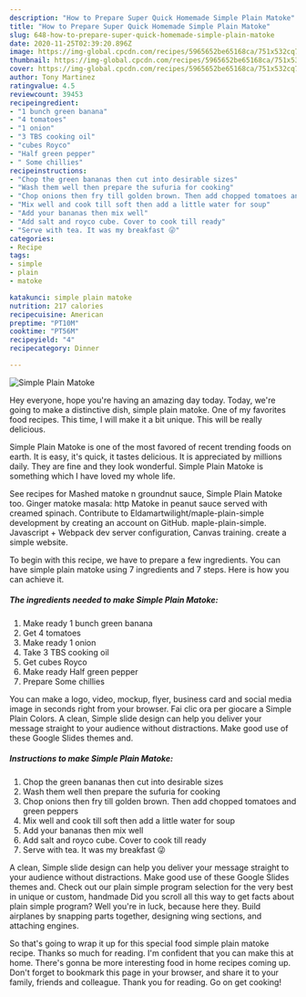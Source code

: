 ```yaml
---
description: "How to Prepare Super Quick Homemade Simple Plain Matoke"
title: "How to Prepare Super Quick Homemade Simple Plain Matoke"
slug: 648-how-to-prepare-super-quick-homemade-simple-plain-matoke
date: 2020-11-25T02:39:20.896Z
image: https://img-global.cpcdn.com/recipes/5965652be65168ca/751x532cq70/simple-plain-matoke-recipe-main-photo.jpg
thumbnail: https://img-global.cpcdn.com/recipes/5965652be65168ca/751x532cq70/simple-plain-matoke-recipe-main-photo.jpg
cover: https://img-global.cpcdn.com/recipes/5965652be65168ca/751x532cq70/simple-plain-matoke-recipe-main-photo.jpg
author: Tony Martinez
ratingvalue: 4.5
reviewcount: 39453
recipeingredient:
- "1 bunch green banana"
- "4 tomatoes"
- "1 onion"
- "3 TBS cooking oil"
- "cubes Royco"
- "Half green pepper"
- " Some chillies"
recipeinstructions:
- "Chop the green bananas then cut into desirable sizes"
- "Wash them well then prepare the sufuria for cooking"
- "Chop onions then fry till golden brown. Then add chopped tomatoes and green peppers"
- "Mix well and cook till soft then add a little water for soup"
- "Add your bananas then mix well"
- "Add salt and royco cube. Cover to cook till ready"
- "Serve with tea. It was my breakfast 😜"
categories:
- Recipe
tags:
- simple
- plain
- matoke

katakunci: simple plain matoke 
nutrition: 217 calories
recipecuisine: American
preptime: "PT10M"
cooktime: "PT56M"
recipeyield: "4"
recipecategory: Dinner

---
```



![Simple Plain Matoke](https://img-global.cpcdn.com/recipes/5965652be65168ca/751x532cq70/simple-plain-matoke-recipe-main-photo.jpg)

Hey everyone, hope you're having an amazing day today. Today, we're going to make a distinctive dish, simple plain matoke. One of my favorites food recipes. This time, I will make it a bit unique. This will be really delicious.

Simple Plain Matoke is one of the most favored of recent trending foods on earth. It is easy, it's quick, it tastes delicious. It is appreciated by millions daily. They are fine and they look wonderful. Simple Plain Matoke is something which I have loved my whole life.

See recipes for Mashed matoke n groundnut sauce, Simple Plain Matoke too. Ginger matoke masala: http Matoke in peanut sauce served with creamed spinach. Contribute to Eldamartwilight/maple-plain-simple development by creating an account on GitHub. maple-plain-simple. Javascript + Webpack dev server configuration, Canvas training. create a simple website.


To begin with this recipe, we have to prepare a few ingredients. You can have simple plain matoke using 7 ingredients and 7 steps. Here is how you can achieve it.

<!--inarticleads1-->

##### The ingredients needed to make Simple Plain Matoke:

1. Make ready 1 bunch green banana
1. Get 4 tomatoes
1. Make ready 1 onion
1. Take 3 TBS cooking oil
1. Get cubes Royco
1. Make ready Half green pepper
1. Prepare  Some chillies


You can make a logo, video, mockup, flyer, business card and social media image in seconds right from your browser. Fai clic ora per giocare a Simple Plain Colors. A clean, Simple slide design can help you deliver your message straight to your audience without distractions. Make good use of these Google Slides themes and. 

<!--inarticleads2-->

##### Instructions to make Simple Plain Matoke:

1. Chop the green bananas then cut into desirable sizes
1. Wash them well then prepare the sufuria for cooking
1. Chop onions then fry till golden brown. Then add chopped tomatoes and green peppers
1. Mix well and cook till soft then add a little water for soup
1. Add your bananas then mix well
1. Add salt and royco cube. Cover to cook till ready
1. Serve with tea. It was my breakfast 😜


A clean, Simple slide design can help you deliver your message straight to your audience without distractions. Make good use of these Google Slides themes and. Check out our plain simple program selection for the very best in unique or custom, handmade Did you scroll all this way to get facts about plain simple program? Well you&#39;re in luck, because here they. Build airplanes by snapping parts together, designing wing sections, and attaching engines. 

So that's going to wrap it up for this special food simple plain matoke recipe. Thanks so much for reading. I'm confident that you can make this at home. There's gonna be more interesting food in home recipes coming up. Don't forget to bookmark this page in your browser, and share it to your family, friends and colleague. Thank you for reading. Go on get cooking!
